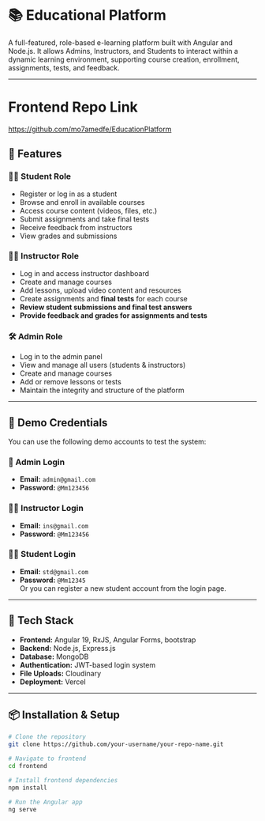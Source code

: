 # 📚 Educational Platform

A full-featured, role-based e-learning platform built with Angular and Node.js. It allows Admins, Instructors, and Students to interact within a dynamic learning environment, supporting course creation, enrollment, assignments, tests, and feedback.

---
# Frontend Repo Link

https://github.com/mo7amedfe/EducationPlatform

## 🚀 Features

### 👨‍🎓 Student Role
- Register or log in as a student
- Browse and enroll in available courses
- Access course content (videos, files, etc.)
- Submit assignments and take final tests
- Receive feedback from instructors
- View grades and submissions

### 🧑‍🏫 Instructor Role
- Log in and access instructor dashboard
- Create and manage courses
- Add lessons, upload video content and resources
- Create assignments and **final tests** for each course
- **Review student submissions and final test answers**
- **Provide feedback and grades for assignments and tests**

### 🛠 Admin Role
- Log in to the admin panel
- View and manage all users (students & instructors)
- Create and manage courses
- Add or remove lessons or tests
- Maintain the integrity and structure of the platform

---

## 🧪 Demo Credentials

You can use the following demo accounts to test the system:

### 🔐 Admin Login
- **Email:** `admin@gmail.com`  
- **Password:** `@Mm123456`

### 👨‍🏫 Instructor Login
- **Email:** `ins@gmail.com`  
- **Password:** `@Mm123456`

### 👨‍🎓 Student Login
- **Email:** `std@gmail.com`  
- **Password:** `@Mm12345`  
Or you can register a new student account from the login page.

---

## 🧰 Tech Stack

- **Frontend:** Angular 19, RxJS, Angular Forms, bootstrap  
- **Backend:** Node.js, Express.js  
- **Database:** MongoDB  
- **Authentication:** JWT-based login system  
- **File Uploads:** Cloudinary 
- **Deployment:**  Vercel

---

## 📦 Installation & Setup

```bash
# Clone the repository
git clone https://github.com/your-username/your-repo-name.git

# Navigate to frontend
cd frontend

# Install frontend dependencies
npm install

# Run the Angular app
ng serve
